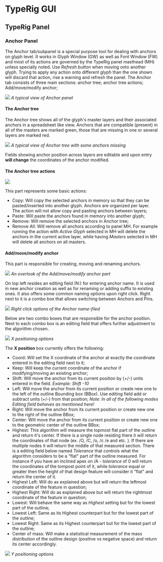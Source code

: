 # TypeRig GUI 

## TypeRig Panel

### Anchor Panel
The Anchor tab/subpanel is a special purpose tool for dealing with anchors on glyph level. It works in Glyph Window (GW) as well as Font Window (FW) and most of its actions are governed by the TypeRig panel masthead (MH) unless specially noted. Use _Refresh button_ when moving onto another glyph. Trying to apply any action onto different glyph than the one shown will discard that action, rise a warning and refresh the panel. The Anchor tab consists of three main sections: anchor tree; anchor tree actions; Add/move/modify anchor;

![](./img/TR-Anchor-Panel-00.png)
_A typical view of Anchor panel_

#### The Anchor tree
The Anchor tree shows all of the glyph's master layers and their associated anchors in a spreadsheet like view. Anchors that are compatible (present) in all of the masters are marked green, those that are missing in one or several layers are marked red. 

![](./img/TR-Anchor-Panel-01.png)
_A typical view of Anchor tree with some anchors missing_

Fields showing anchor position across layers are editable and upon entry **will change** the coordinates of the anchor modified.

#### The Anchor tree actions
![](./img/TR-Anchor-Panel-02.png)

This part represents some basic actions:
- Copy: Will copy the selected anchors in memory so that they can be pasted/inserted into another glyph. Anchors are organized per layer. The action will not allow copy and pasting anchors between layers;
- Paste: Will paste the anchors found in memory into another glyph;
- Remove: Will remove the selected anchors in Anchor tree;
- Remove All: Will remove all anchors according to panel MH. For example running the action with _Active Glyph_ selected in MH will delete the anchors in the current active layer, while having _Masters_ selected in MH will delete all anchors on all masters.

#### Add/move/modify anchor
This part is responsible for creating, moving and renaming anchors.

![](./img/TR-Anchor-Panel-03.png)
_An overlook of the Add/move/modify anchor part_

On top left resides an editing field (N:) for entering anchor name. It is used in new anchor creation as well as for renaming or adding suffix to existing ones. It also offers some common naming options upon right click. Right next to it is a combo box that allows switching between Anchors and Pins.

![](./img/TR-Anchor-Panel-03-A.png)
_Right click options of the Anchor name-filed_

Below are two combo boxes that are responsible for the anchor position. Next to each combo box is an editing field that offers further adjustment to the algorithm chosen.

![](./img/TR-Anchor-Panel-03-B.png)
_X positioning options_

The **X position** box currently offers the following:
- Coord: Will set the X coordinate of the anchor at exactly the coordinate entered in the editing field next to it;
- Keep: Will keep the current coordinate of the anchor if modifying/moving an existing anchor;
- Shift: Will move the anchor from its current position by (+/-) units entered in the field. _Example: Shift -10_
- Left: Will move the anchor from its current position or create new one to the left of the outline Bounding box (BBox). Use editing field add or subtract units (+/-) from that position; _Note: In all of the following modes Editing field behaves as mentioned here!_
- Right: Will move the anchor from its current position or create new one to the right of the outline BBox;
- Center: Will move the anchor from its current position or create new one to the geometric center of the outline BBox;
- Highest: This algorithm will measure the topmost flat part of the outline and return it's center. If there is a single node residing there it will return the coordinates of that node (ex. /O, /C, /o, /c /e and etc. ). If there are multiple nodes it will return the middle of that measured section. There is a editing field below named _Tolerance_ that controls what the algorithm considers to be a "flat" part of the outline measured. For instance if you have an inclined apex on /A - _tolerance_ of 0 will return the coordinates of the tompost point of it, while _tolerance_ equal or greater then the height of that design feature will consider it "flat" and return the center of it.
- Highest Left: Will do as explained above but will return the leftmost coordinate of the feature in question;
- Highest Right: Will do as explained above but will return the rightmost coordinate of the feature in question;
- Lowest: Will behave the same way as _Highest_ setting but for the lowest part of the outline;
- Lowest Left: Same as its Highest counterpart but for the lowest part of the outline;
- Lowest Right: Same as its Highest counterpart but for the lowest part of the outline;
- Center of mass: Will make a statistical measurement of the mass distribution of the outline design (positive vs negative space) and return its center accordingly. 

![](./img/TR-Anchor-Panel-03-C.png)
_Y positioning options_




